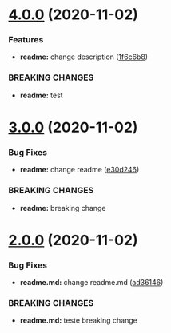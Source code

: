 # [4.0.0](https://github.com/FelipeHonorio/card/compare/v3.0.0...v4.0.0) (2020-11-02)


### Features

* **readme:** change description ([1f6c6b8](https://github.com/FelipeHonorio/card/commit/1f6c6b80cd73062b0e181f7f7573387ffea69e02))


### BREAKING CHANGES

* **readme:** test

# [3.0.0](https://github.com/FelipeHonorio/card/compare/v2.0.0...v3.0.0) (2020-11-02)


### Bug Fixes

* **readme:** change readme ([e30d246](https://github.com/FelipeHonorio/card/commit/e30d2467791694f8164787f680fe163a494aa875))


### BREAKING CHANGES

* **readme:** breaking change

# [2.0.0](https://github.com/FelipeHonorio/card/compare/v1.0.3...v2.0.0) (2020-11-02)


### Bug Fixes

* **readme.md:** change readme.md ([ad36146](https://github.com/FelipeHonorio/card/commit/ad36146ba30b71440e05b9202aa8d3dfcbae0d67))


### BREAKING CHANGES

* **readme.md:** teste breaking change
